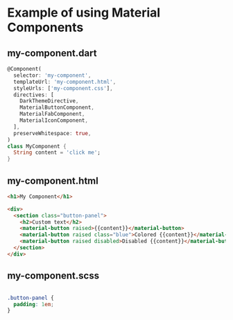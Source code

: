 # Example of using Material Components

## my-component.dart

```dart
@Component(
  selector: 'my-component',
  templateUrl: 'my-component.html',
  styleUrls: ['my-component.css'],
  directives: [
    DarkThemeDirective,
    MaterialButtonComponent,
    MaterialFabComponent,
    MaterialIconComponent,
  ],
  preserveWhitespace: true,
)
class MyComponent {
  String content = 'click me';
}
```

## my-component.html

```html
<h1>My Component</h1>

<div>
  <section class="button-panel">
    <h2>Custom text</h2>
    <material-button raised>{{content}}</material-button>
    <material-button raised class="blue">Colored {{content}}</material-button>
    <material-button raised disabled>Disabled {{content}}</material-button>
  </section>
</div>

```

## my-component.scss

```css

.button-panel {
  padding: 1em;
}

```


